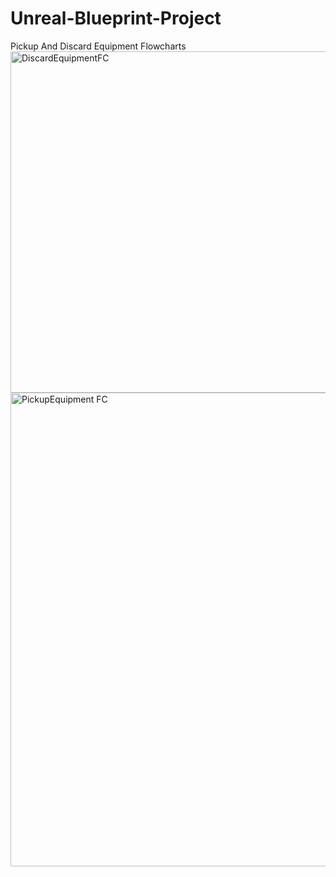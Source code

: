 # Unreal-Blueprint-Project
Pickup And Discard Equipment Flowcharts
<img width="546" alt="DiscardEquipmentFC" src="https://user-images.githubusercontent.com/59629632/119244268-a5431180-bb3c-11eb-8b90-a024485bc2d8.png">
<img width="758" alt="PickupEquipment FC" src="https://user-images.githubusercontent.com/59629632/119244270-a7a56b80-bb3c-11eb-93c2-5759a20e1d8d.png">
